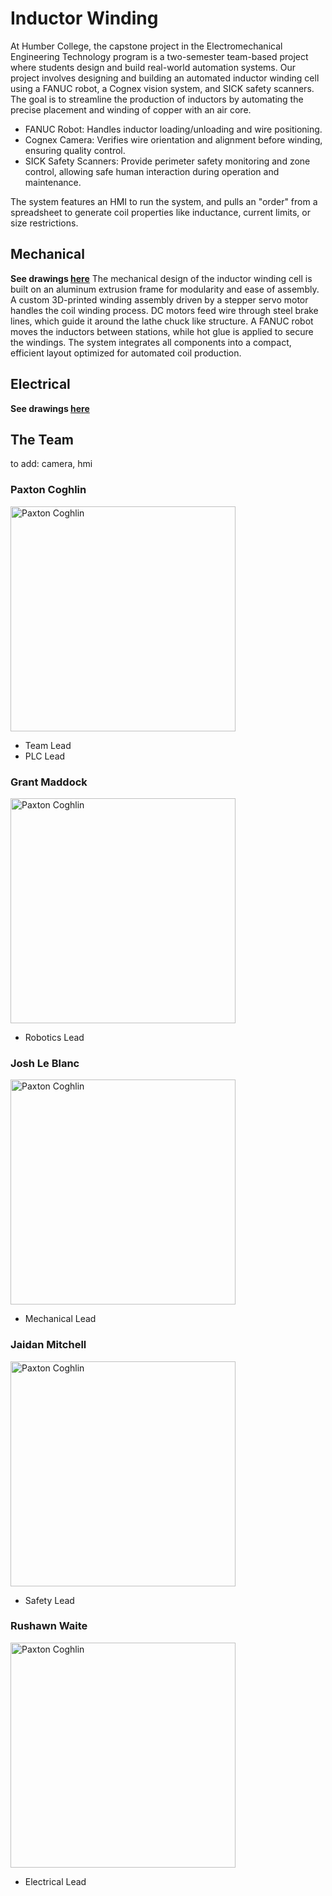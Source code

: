 # Inductor Winding

At Humber College, the capstone project in the Electromechanical Engineering Technology program is a two-semester team-based project where students design and build real-world automation systems. Our project involves designing and building an automated inductor winding cell using a FANUC robot, a Cognex vision system, and SICK safety scanners. The goal is to streamline the production of inductors by automating the precise placement and winding of copper with an air core.

 - FANUC Robot: Handles inductor loading/unloading and wire positioning.
 - Cognex Camera: Verifies wire orientation and alignment before winding, ensuring quality control.
 - SICK Safety Scanners: Provide perimeter safety monitoring and zone control, allowing safe human interaction during operation and maintenance.

The system features an HMI to run the system, and pulls an "order" from a spreadsheet to generate coil properties like inductance, current limits, or size restrictions.

## Mechanical
**See drawings [here](\..\ENGINEERING\MECHANICAL.pdf)**
The mechanical design of the inductor winding cell is built on an aluminum extrusion frame for modularity and ease of assembly. A custom 3D-printed winding assembly driven by a stepper servo motor handles the coil winding process. DC motors feed wire through steel brake lines, which guide it around the lathe chuck like structure. A FANUC robot moves the inductors between stations, while hot glue is applied to secure the windings. The system integrates all components into a compact, efficient layout optimized for automated coil production.


## Electrical
**See drawings [here](\..\ENGINEERING\ELECTRICAL.pdf)**

## The Team
to add:
camera, hmi

### Paxton Coghlin
<a href="..\TeamInfo\Paxton\Resume.pdf"><img src="..\TeamInfo\Paxton\Portrait.JPG" alt="Paxton Coghlin" style="height:360px;"></a>
 - Team Lead
 - PLC Lead

### Grant Maddock
<a href="..\TeamInfo\Paxton\Resume.pdf"><img src="..\TeamInfo\Grant\Portrait.JPG" alt="Paxton Coghlin" style="height:360px;"></a>
 - Robotics Lead

### Josh Le Blanc
<a href="..\TeamInfo\Paxton\Resume.pdf"><img src="..\TeamInfo\Josh\Portrait.JPG" alt="Paxton Coghlin" style="height:360px;"></a>
 - Mechanical Lead

### Jaidan Mitchell
<a href="..\TeamInfo\Paxton\Resume.pdf"><img src="..\TeamInfo\Jaidan\Portrait.JPG" alt="Paxton Coghlin" style="height:360px;"></a>
 - Safety Lead

### Rushawn Waite
<a href="..\TeamInfo\Paxton\Resume.pdf"><img src="..\TeamInfo\Shawn\Portrait.JPG" alt="Paxton Coghlin" style="height:360px;"></a>
 - Electrical Lead
